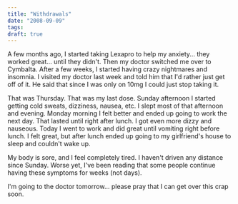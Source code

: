 ```yaml
---
title: "Withdrawals"
date: "2008-09-09"
tags:
draft: true
---
```


A few months ago, I started taking Lexapro to help my anxiety... they worked great... until they didn't.  Then my doctor switched me over to Cymbalta.  After a few weeks, I started having crazy nightmares and insomnia.  I visited my doctor last week and told him that I'd rather just get off of it.  He said that since I was only on 10mg I could just stop taking it.

That was Thursday.  That was my last dose.  Sunday afternoon I started getting cold sweats, dizziness, nausea, etc.  I slept most of that afternoon and evening.  Monday morning I felt better and ended up going to work the next day.  That lasted until right after lunch.  I got even more dizzy and nauseous.  Today I went to work and did great until vomiting right before lunch.  I felt great, but after lunch ended up going to my girlfriend's house to sleep and couldn't wake up.

My body is sore, and I feel completely tired.  I haven't driven any distance since Sunday.  Worse yet, I've been reading that some people continue having these symptoms for weeks (not days).

I'm going to the doctor tomorrow... please pray that I can get over this crap soon.
